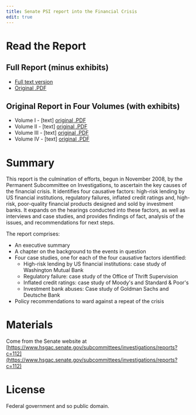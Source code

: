 ```yaml
---
title: Senate PSI report into the Financial Crisis
edit: true
---
```


# Read the Report

## Full Report (minus exhibits)
* [Full text version](/senate-psi-financial-crisis/text/index.md)
* [Original .PDF](http://www.hsgac.senate.gov/download/report-psi-staff-report-wall-street-and-the-financial-crisis-anatomy-of-a-financial-collapse)

## Original Report in Four Volumes (with exhibits)
* Volume I - [text] [original .PDF](http://frwebgate.access.gpo.gov/cgi-bin/getdoc.cgi?dbname=112_senate_hearings&docid=f:57323.pdf)
* Volume II - [text] [original .PDF](http://frwebgate.access.gpo.gov/cgi-bin/getdoc.cgi?dbname=112_senate_hearings&docid=f:66050.pdf)
* Volume III - [text] [original .PDF](http://frwebgate.access.gpo.gov/cgi-bin/getdoc.cgi?dbname=112_senate_hearings&docid=f:66051.pdf)
* Volume IV - [text] [original .PDF](http://frwebgate.access.gpo.gov/cgi-bin/getdoc.cgi?dbname=112_senate_hearings&docid=f:66052.pdf)

# Summary

This report is the culmination of efforts, begun in November 2008, by the Permanent Subcommittee on Investigations, to ascertain the key causes of the financial crisis. It identifies four causative factors: high-risk lending by US financial institutions, regulatory failures, inflated credit ratings and, high-risk, poor-quality financial products designed and sold by investment banks. It expands on the hearings conducted into these factors, as well as interviews and case studies, and provides findings of fact, analysis of the issues, and recommendations for next steps.

The report comprises:
* An executive summary
* A chapter on the background to the events in question
* Four case studies, one for each of the four causative factors identified:
  * High-risk lending by US financial institutions: case study of Washington Mutual Bank 
  * Regulatory failure: case study of the Office of Thrift Supervision
  * Inflated credit ratings: case study of Moody's and Standard & Poor's
  * Investment bank abuses: Case study of Goldman Sachs and Deutsche Bank
* Policy recommendations to ward against a repeat of the crisis

# Materials

Come from the Senate website at [https://www.hsgac.senate.gov/subcommittees/investigations/reports?c=112](https://www.hsgac.senate.gov/subcommittees/investigations/reports?c=112) 

# License

Federal government and so public domain.
